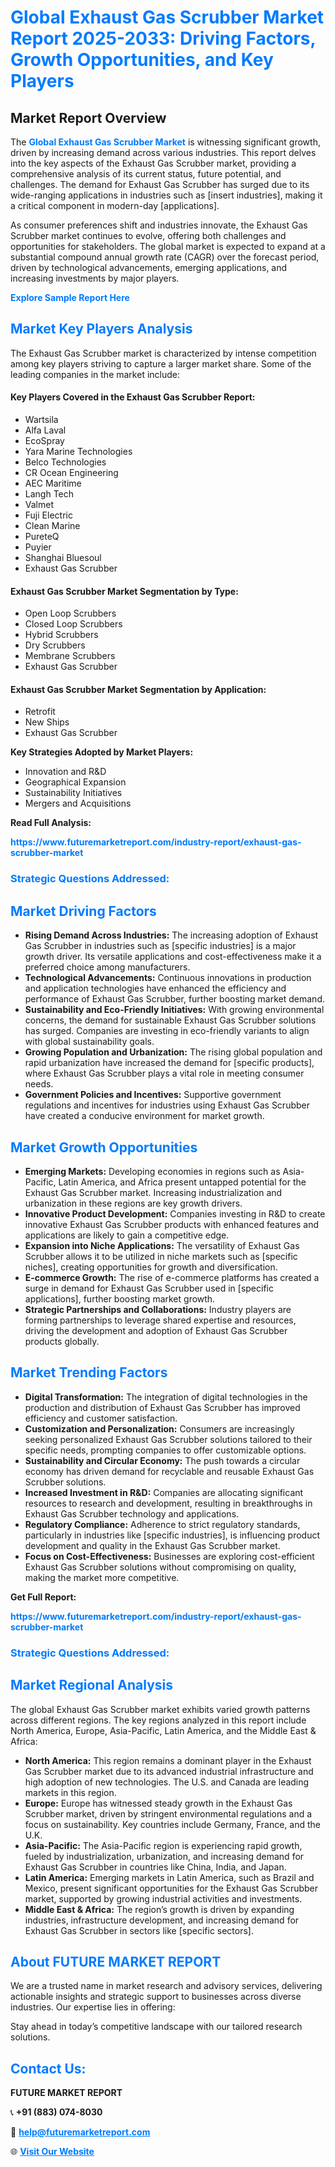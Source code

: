 <h1 style="color: #007BFF;">Global Exhaust Gas Scrubber Market Report 2025-2033: Driving Factors, Growth Opportunities, and Key Players</h1>

<section id="overview">
<h2>Market Report Overview</h2>
<p>The <a href="https://www.futuremarketreport.com/industry-report/exhaust-gas-scrubber-market" style="color: #007BFF; text-decoration: none;"><strong>Global Exhaust Gas Scrubber Market</strong></a> is witnessing significant growth, driven by increasing demand across various industries. This report delves into the key aspects of the Exhaust Gas Scrubber market, providing a comprehensive analysis of its current status, future potential, and challenges. The demand for Exhaust Gas Scrubber has surged due to its wide-ranging applications in industries such as [insert industries], making it a critical component in modern-day [applications].</p>
<p>As consumer preferences shift and industries innovate, the Exhaust Gas Scrubber market continues to evolve, offering both challenges and opportunities for stakeholders. The global market is expected to expand at a substantial compound annual growth rate (CAGR) over the forecast period, driven by technological advancements, emerging applications, and increasing investments by major players.</p>
</section>

<section id="overview">
<p><a href="https://www.futuremarketreport.com/request-sample/reportId=100756" style="color: #007BFF; text-decoration: none;"><strong>Explore Sample Report Here</strong></a></p>
</section>

<section id="key-players">
<h2 style="color: #007BFF;">Market Key Players Analysis</h2>
<p>The Exhaust Gas Scrubber market is characterized by intense competition among key players striving to capture a larger market share. Some of the leading companies in the market include:</p>
<h4>Key Players Covered in the Exhaust Gas Scrubber Report:</h4>
<ul><li>Wartsila</li><li>Alfa Laval</li><li>EcoSpray</li><li>Yara Marine Technologies</li><li>Belco Technologies</li><li>CR Ocean Engineering</li><li>AEC Maritime</li><li>Langh Tech</li><li>Valmet</li><li>Fuji Electric</li><li>Clean Marine</li><li>PureteQ</li><li>Puyier</li><li>Shanghai Bluesoul</li><li>Exhaust Gas Scrubber</li></ul>
<h4>Exhaust Gas Scrubber Market Segmentation by Type:</h4>
<ul><li>Open Loop Scrubbers</li><li>Closed Loop Scrubbers</li><li>Hybrid Scrubbers</li><li>Dry Scrubbers</li><li>Membrane Scrubbers</li><li>Exhaust Gas Scrubber</li></ul>

<h4>Exhaust Gas Scrubber Market Segmentation by Application:</h4>
<ul><li>Retrofit</li><li>New Ships</li><li>Exhaust Gas Scrubber</li></ul>
<p><strong>Key Strategies Adopted by Market Players:</strong></p>
<ul>
<li>Innovation and R&D</li>
<li>Geographical Expansion</li>
<li>Sustainability Initiatives</li>
<li>Mergers and Acquisitions</li>
</ul>
</section>

<section>
<p><strong>Read Full Analysis: </strong></p><a href="https://www.futuremarketreport.com/industry-report/exhaust-gas-scrubber-market" style="color: #007BFF; text-decoration: none;"><strong>https://www.futuremarketreport.com/industry-report/exhaust-gas-scrubber-market</strong></a>
<h3 style="color: #007BFF;">Strategic Questions Addressed:</h3>
</section>

<section id="driving-factors">
<h2 style="color: #007BFF;">Market Driving Factors</h2>
<ul>
<li><strong>Rising Demand Across Industries:</strong> The increasing adoption of Exhaust Gas Scrubber in industries such as [specific industries] is a major growth driver. Its versatile applications and cost-effectiveness make it a preferred choice among manufacturers.</li>
<li><strong>Technological Advancements:</strong> Continuous innovations in production and application technologies have enhanced the efficiency and performance of Exhaust Gas Scrubber, further boosting market demand.</li>
<li><strong>Sustainability and Eco-Friendly Initiatives:</strong> With growing environmental concerns, the demand for sustainable Exhaust Gas Scrubber solutions has surged. Companies are investing in eco-friendly variants to align with global sustainability goals.</li>
<li><strong>Growing Population and Urbanization:</strong> The rising global population and rapid urbanization have increased the demand for [specific products], where Exhaust Gas Scrubber plays a vital role in meeting consumer needs.</li>
<li><strong>Government Policies and Incentives:</strong> Supportive government regulations and incentives for industries using Exhaust Gas Scrubber have created a conducive environment for market growth.</li>
</ul>
</section>

<section id="growth-opportunities">
<h2 style="color: #007BFF;">Market Growth Opportunities</h2>
<ul>
<li><strong>Emerging Markets:</strong> Developing economies in regions such as Asia-Pacific, Latin America, and Africa present untapped potential for the Exhaust Gas Scrubber market. Increasing industrialization and urbanization in these regions are key growth drivers.</li>
<li><strong>Innovative Product Development:</strong> Companies investing in R&D to create innovative Exhaust Gas Scrubber products with enhanced features and applications are likely to gain a competitive edge.</li>
<li><strong>Expansion into Niche Applications:</strong> The versatility of Exhaust Gas Scrubber allows it to be utilized in niche markets such as [specific niches], creating opportunities for growth and diversification.</li>
<li><strong>E-commerce Growth:</strong> The rise of e-commerce platforms has created a surge in demand for Exhaust Gas Scrubber used in [specific applications], further boosting market growth.</li>
<li><strong>Strategic Partnerships and Collaborations:</strong> Industry players are forming partnerships to leverage shared expertise and resources, driving the development and adoption of Exhaust Gas Scrubber products globally.</li>
</ul>
</section>

<section id="trending-factors">
<h2 style="color: #007BFF;">Market Trending Factors</h2>
<ul>
<li><strong>Digital Transformation:</strong> The integration of digital technologies in the production and distribution of Exhaust Gas Scrubber has improved efficiency and customer satisfaction.</li>
<li><strong>Customization and Personalization:</strong> Consumers are increasingly seeking personalized Exhaust Gas Scrubber solutions tailored to their specific needs, prompting companies to offer customizable options.</li>
<li><strong>Sustainability and Circular Economy:</strong> The push towards a circular economy has driven demand for recyclable and reusable Exhaust Gas Scrubber solutions.</li>
<li><strong>Increased Investment in R&D:</strong> Companies are allocating significant resources to research and development, resulting in breakthroughs in Exhaust Gas Scrubber technology and applications.</li>
<li><strong>Regulatory Compliance:</strong> Adherence to strict regulatory standards, particularly in industries like [specific industries], is influencing product development and quality in the Exhaust Gas Scrubber market.</li>
<li><strong>Focus on Cost-Effectiveness:</strong> Businesses are exploring cost-efficient Exhaust Gas Scrubber solutions without compromising on quality, making the market more competitive.</li>
</ul>
</section>

<section>
<p><strong>Get Full Report: </strong></p><a href="https://www.futuremarketreport.com/industry-report/exhaust-gas-scrubber-market" style="color: #007BFF; text-decoration: none;"><strong>https://www.futuremarketreport.com/industry-report/exhaust-gas-scrubber-market</strong></a>
<h3 style="color: #007BFF;">Strategic Questions Addressed:</h3>
</section>


<section id="regional-analysis">
<h2 style="color: #007BFF;">Market Regional Analysis</h2>
<p>The global Exhaust Gas Scrubber market exhibits varied growth patterns across different regions. The key regions analyzed in this report include North America, Europe, Asia-Pacific, Latin America, and the Middle East & Africa:</p>
<ul>
<li><strong>North America:</strong> This region remains a dominant player in the Exhaust Gas Scrubber market due to its advanced industrial infrastructure and high adoption of new technologies. The U.S. and Canada are leading markets in this region.</li>
<li><strong>Europe:</strong> Europe has witnessed steady growth in the Exhaust Gas Scrubber market, driven by stringent environmental regulations and a focus on sustainability. Key countries include Germany, France, and the U.K.</li>
<li><strong>Asia-Pacific:</strong> The Asia-Pacific region is experiencing rapid growth, fueled by industrialization, urbanization, and increasing demand for Exhaust Gas Scrubber in countries like China, India, and Japan.</li>
<li><strong>Latin America:</strong> Emerging markets in Latin America, such as Brazil and Mexico, present significant opportunities for the Exhaust Gas Scrubber market, supported by growing industrial activities and investments.</li>
<li><strong>Middle East & Africa:</strong> The region’s growth is driven by expanding industries, infrastructure development, and increasing demand for Exhaust Gas Scrubber in sectors like [specific sectors].</li>
</ul>
</section>

<footer>
<h2 style="color: #007BFF;">About FUTURE MARKET REPORT</h2>
<p>We are a trusted name in market research and advisory services, delivering actionable insights and strategic support to businesses across diverse industries. Our expertise lies in offering:</p>

<p>Stay ahead in today’s competitive landscape with our tailored research solutions.</p>

<h2 style="color: #007BFF;">Contact Us:</h2>
<p><strong>FUTURE MARKET REPORT</strong></p>
<p>📞 <strong>+91 (883) 074-8030</strong></p>
<p>📧 <strong><a href="mailto:help@futuremarketreport.com" style="color: #007BFF;">help@futuremarketreport.com</a></strong></p>
<p>🌐 <strong><a href="https://www.futuremarketreport.com/" style="color: #007BFF;">Visit Our Website</a></strong></p>
</footer>